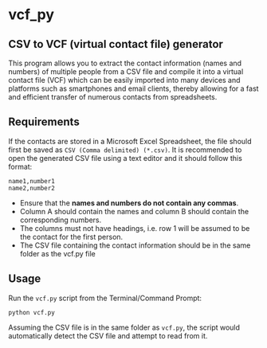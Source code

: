 # vcf_py
## CSV to VCF (virtual contact file) generator

This program allows you to extract the contact information (names and numbers) of multiple people from a CSV file and compile it into a virtual contact file (VCF) which can be easily imported into many devices and platforms such as smartphones and email clients, thereby allowing for a fast and efficient transfer of numerous contacts from spreadsheets.

## Requirements
If the contacts are stored in a Microsoft Excel Spreadsheet, the file should first be saved as `CSV (Comma delimited) (*.csv)`. It is recommended to open the generated CSV file using a text editor and it should follow this format:
```
name1,number1
name2,number2
```
- Ensure that the **names and numbers do not contain any commas**. 
- Column A should contain the names and column B should contain the corresponding numbers. 
- The columns must not have headings, i.e. row 1 will be assumed to be the contact for the first person.
- The CSV file containing the contact information should be in the same folder as the vcf.py file

## Usage
Run the `vcf.py` script from the Terminal/Command Prompt:
```
python vcf.py
```
Assuming the CSV file is in the same folder as `vcf.py`, the script would automatically detect the CSV file and attempt to read from it.
